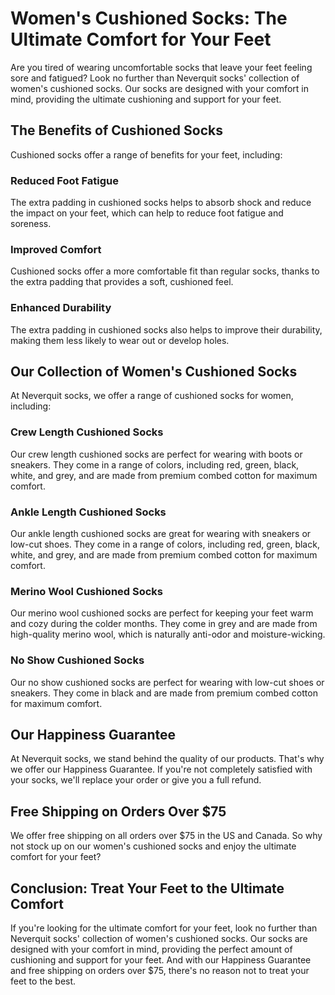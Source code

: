 # Women's Cushioned Socks: The Ultimate Comfort for Your Feet

Are you tired of wearing uncomfortable socks that leave your feet feeling sore and fatigued? Look no further than Neverquit socks' collection of women's cushioned socks. Our socks are designed with your comfort in mind, providing the ultimate cushioning and support for your feet.

## The Benefits of Cushioned Socks

Cushioned socks offer a range of benefits for your feet, including:

### Reduced Foot Fatigue

The extra padding in cushioned socks helps to absorb shock and reduce the impact on your feet, which can help to reduce foot fatigue and soreness.

### Improved Comfort

Cushioned socks offer a more comfortable fit than regular socks, thanks to the extra padding that provides a soft, cushioned feel.

### Enhanced Durability

The extra padding in cushioned socks also helps to improve their durability, making them less likely to wear out or develop holes.

## Our Collection of Women's Cushioned Socks

At Neverquit socks, we offer a range of cushioned socks for women, including:

### Crew Length Cushioned Socks

Our crew length cushioned socks are perfect for wearing with boots or sneakers. They come in a range of colors, including red, green, black, white, and grey, and are made from premium combed cotton for maximum comfort.

### Ankle Length Cushioned Socks

Our ankle length cushioned socks are great for wearing with sneakers or low-cut shoes. They come in a range of colors, including red, green, black, white, and grey, and are made from premium combed cotton for maximum comfort.

### Merino Wool Cushioned Socks

Our merino wool cushioned socks are perfect for keeping your feet warm and cozy during the colder months. They come in grey and are made from high-quality merino wool, which is naturally anti-odor and moisture-wicking.

### No Show Cushioned Socks

Our no show cushioned socks are perfect for wearing with low-cut shoes or sneakers. They come in black and are made from premium combed cotton for maximum comfort.

## Our Happiness Guarantee

At Neverquit socks, we stand behind the quality of our products. That's why we offer our Happiness Guarantee. If you're not completely satisfied with your socks, we'll replace your order or give you a full refund.

## Free Shipping on Orders Over $75

We offer free shipping on all orders over $75 in the US and Canada. So why not stock up on our women's cushioned socks and enjoy the ultimate comfort for your feet?

## Conclusion: Treat Your Feet to the Ultimate Comfort

If you're looking for the ultimate comfort for your feet, look no further than Neverquit socks' collection of women's cushioned socks. Our socks are designed with your comfort in mind, providing the perfect amount of cushioning and support for your feet. And with our Happiness Guarantee and free shipping on orders over $75, there's no reason not to treat your feet to the best.